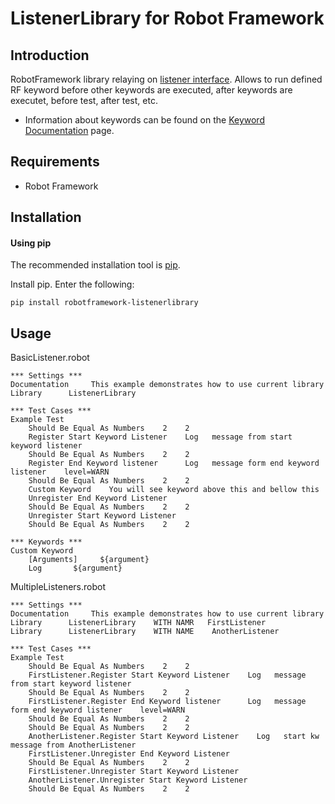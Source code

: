ListenerLibrary for Robot Framework
==================================================


Introduction
------------

RobotFramework library relaying on [listener interface](https://robotframework.org/robotframework/latest/RobotFrameworkUserGuide.html#listener-interface).
Allows to run defined RF keyword before other keywords are executed, after keywords are executet, before test, after test, etc.

- Information about keywords can be found on the [Keyword Documentation](https://raw.githack.com/sebastianciupinski/robotframework-listenerlibrary/master/docs/ListenerLibrary.html) page.


Requirements
------------
* Robot Framework


Installation
------------
#### Using pip ####

The recommended installation tool is [pip](http://pip-installer.org).

Install pip.
Enter the following:

    pip install robotframework-listenerlibrary

Usage
------------
BasicListener.robot

    *** Settings ***
    Documentation     This example demonstrates how to use current library
    Library      ListenerLibrary

    *** Test Cases ***
    Example Test
        Should Be Equal As Numbers    2    2
        Register Start Keyword Listener    Log   message from start keyword listener
        Should Be Equal As Numbers    2    2
        Register End Keyword listener      Log   message form end keyword listener    level=WARN
        Should Be Equal As Numbers    2    2
        Custom Keyword    You will see keyword above this and bellow this
        Unregister End Keyword Listener
        Should Be Equal As Numbers    2    2
        Unregister Start Keyword Listener
        Should Be Equal As Numbers    2    2

    *** Keywords ***
    Custom Keyword
        [Arguments]     ${argument}
        Log       ${argument}


MultipleListeners.robot

    *** Settings ***
    Documentation     This example demonstrates how to use current library
    Library      ListenerLibrary    WITH NAMR   FirstListener
    Library      ListenerLibrary    WITH NAME    AnotherListener

    *** Test Cases ***
    Example Test
        Should Be Equal As Numbers    2    2
        FirstListener.Register Start Keyword Listener    Log   message from start keyword listener
        Should Be Equal As Numbers    2    2
        FirstListener.Register End Keyword listener      Log   message form end keyword listener    level=WARN
        Should Be Equal As Numbers    2    2
        Should Be Equal As Numbers    2    2
        AnotherListener.Register Start Keyword Listener    Log   start kw message from AnotherListener
        FirstListener.Unregister End Keyword Listener
        Should Be Equal As Numbers    2    2
        FirstListener.Unregister Start Keyword Listener
        AnotherListener.Unregister Start Keyword Listener
        Should Be Equal As Numbers    2    2



